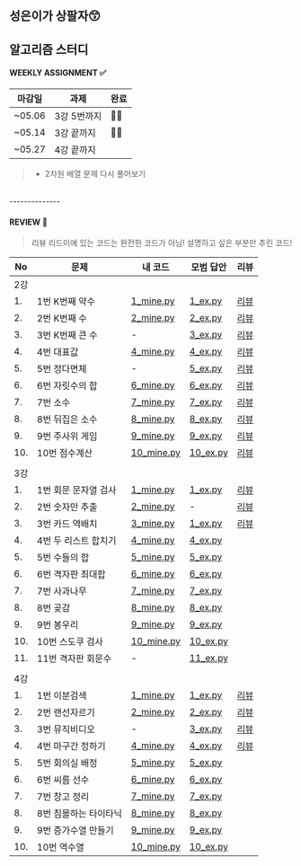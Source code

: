 
## 성은이가 상팔자😙
## 알고리즘 스터디


#### WEEKLY ASSIGNMENT ✅
|마감일|과제|완료|
|---|---|---|
|~05.06| 3강 5번까지|🙆‍♀️|
|~05.14| 3강 끝까지 |🙆‍♀️|
|~05.27| 4강 끝까지 | |
> * 2차원 배열 문제 다시 풀어보기
<br>
--------------

#### REVIEW 🌵  
> 리뷰 리드미에 있는 코드는 완전한 코드가 아님! 설명하고 싶은 부분만 추린 코드!    

|No |문제|내 코드|모범 답안|리뷰|
|--|----|------|---| ---|
|2강| | | | |
|1.|1번 K번째 약수|[1_mine.py](./2강예제/1번_K번째_약수/1_mine.py)|[1_ex.py](./2강예제/1번_K번째_약수/1_ex.py)|[리뷰](./docs/2강/1.md)|
|2.|2번 K번째 수|[2_mine.py](./2강예제/2번_K번째_수/2_mine.py)|[2_ex.py](./2강예제/2번_K번째_수/2_ex.py)|[리뷰](./docs/2강/2.md)|
|3.|3번 K번째 큰 수|-|[3_ex.py](./2강예제/2번_K번째_큰_수/3_ex.py)|[리뷰](./docs/2강/3.md)|
|4.|4번 대표값|[4_mine.py](./2강예제/4번_대표값/4_mine.py)|[4_ex.py](./2강예제/4번_대표값/4_ex.py)|[리뷰](./docs/2강/4.md)|
|5.|5번 정다면체|-|[5_ex.py](./2강예제/5번_정다면체/5_ex.py)|[리뷰](./docs/2강/5.md)|
|6.|6번 자릿수의 합|[6_mine.py](./2강예제/6번_자릿수의_합/6_mine.py)|[6_ex.py](./2강예제/6번_자릿수의_합/6_ex.py)|[리뷰](./docs/2강/6.md)|
|7.|7번 소수|[7_mine.py](./2강예제/7번_소수/7_mine.py)|[7_ex.py](./2강예제/7번_소수/7_ex.py)|[리뷰](./docs/2강/7.md)|
|8.|8번 뒤집은 소수|[8_mine.py](./2강예제/8번_뒤집은_소수/8_mine.py)|[8_ex.py](./2강예제/8번_뒤집은_소수/8_ex.py)|[리뷰](./docs/2강/8.md)|
|9.|9번 주사위 게임|[9_mine.py](./2강예제/9번_주사위_게임/9_mine.py)|[9_ex.py](./2강예제/9번_주사위_게임/9_ex.py)|[리뷰](./docs/2강/9.md)|
|10.|10번 점수계산|[10_mine.py](./2강예제/10번_점수계산/10_mine.py)|[10_ex.py](./2강예제/10번_점수계산/10_ex.py)|[리뷰](./docs/2강/10.md)|
| | | | | |
|3강| | | | |
|1.|1번 회문 문자열 검사|[1_mine.py](./3강예제/1번_회문_문자열_검사/1_mine.py)|[1_ex.py](./3강예제/1번_회문_문자열_검사/1_ex.py)|[리뷰](./docs/3강/1.md)|
|2.|2번 숫자만 추출|[2_mine.py](./3강예제/2번_숫자만_추출/2_mine.py)|-|[리뷰](./docs/3강/2.md)|
|3.|3번 카드 역배치|[3_mine.py](./3강예제/3번_카드_역배치/3_mine.py)|[1_ex.py](./3강예제/3번_카드_역배치/3_ex.py)|[리뷰](./docs/3강/3.md)|
|4.|4번 두 리스트 합치기|[4_mine.py](./3강예제/4번_두_리스트_합치기/4_mine.py)|[4_ex.py](./3강예제/4번_두_리스트_합치기/4_ex.py)||
|5.|5번 수들의 합|[5_mine.py](./3강예제/5번_수들의_합/5_mine.py)|[5_ex.py](./3강예제/5번_수들의_합/5_ex.py)||
|6.|6번 격자판 최대합|[6_mine.py](./3강예제/6번_격자판_최대합/6_mine.py)|[6_ex.py](./3강예제/6번_격자판_최대합/6_ex.py)||
|7.|7번 사과나무|[7_mine.py](./3강예제/7번_사과나무/7_mine.py)|[7_ex.py](./3강예제/7번_사과나무/7_ex.py)||
|8.|8번 곶감|[8_mine.py](./3강예제/8번_곶감/8_mine.py)|[8_ex.py](./3강예제/8번_곶감/8_ex.py)||
|9.|9번 봉우리|[9_mine.py](./3강예제/9번_봉우리/9_mine.py)|[9_ex.py](./3강예제/9번_봉우리/9_ex.py)||
|10.|10번 스도쿠 검사|[10_mine.py](./3강예제/10번_스도쿠_검사/10_mine.py)|[10_ex.py](./3강예제/10번_스도쿠_검사/10_ex.py)||
|11.|11번 격자판 회문수|-|[11_ex.py](./3강예제/11번_격자판_회문수/11_ex.py)||
| | | | | |
|4강| | | | |
|1.|1번 이분검색|[1_mine.py](./4강예제/1번_이분검색/1_mine.py)|[1_ex.py](./4강예제/1번_이분검색/1_ex.py)|[리뷰](./docs/4강/1.md)|
|2.|2번 랜선자르기|[2_mine.py](./4강예제/2번_랜선자르기/2_mine.py)|[2_ex.py](./4강예제/2번_랜선자르기/2_ex.py)|[리뷰](./docs/4강/2.md)|
|3.|3번 뮤직비디오|-|[3_ex.py](./4강예제/3번_뮤직비디오/3_ex.py)|[리뷰](./docs/4강/3.md)|
|4.|4번 마구간 정하기|[4_mine.py](./4강예제/4번_마구간_정하기/4_mine.py)|[4_ex.py](./4강예제/4번_마구간_정하기/4_ex.py)|[리뷰](./docs/4강/4.md)|
|5.|5번 회의실 배정|[5_mine.py](./4강예제/5번_회의실_배정/5_mine.py)|[5_ex.py](./4강예제/5번_회의실_배정/5_ex.py)||
|6.|6번 씨름 선수|[6_mine.py](./4강예제/6번_씨름_선수/6_mine.py)|[6_ex.py](./4강예제/6번_씨름_선수/6_ex.py)||
|7.|7번 창고 정리|[7_mine.py](./4강예제/7번_창고_정리/7_mine.py)|[7_ex.py](./4강예제/7번_창고_정리/7_ex.py)||
|8.|8번 침몰하는 타이타닉|[8_mine.py](./4강예제/8번_침몰하는_타이타닉/8_mine.py)|[8_ex.py](./4강예제/8번_침몰하는_타이타닉/8_ex.py)||
|9.|9번 증가수열 만들기|[9_mine.py](./4강예제/9번_증가수열_만들기/9_mine.py)|[9_ex.py](./4강예제/9번_증가수열_만들기/9_ex.py)||
|10.|10번 역수열|[10_mine.py](./4강예제/10번_역수열/10_mine.py)|[10_ex.py](./4강예제/10번_역수열/10_ex.py)||
